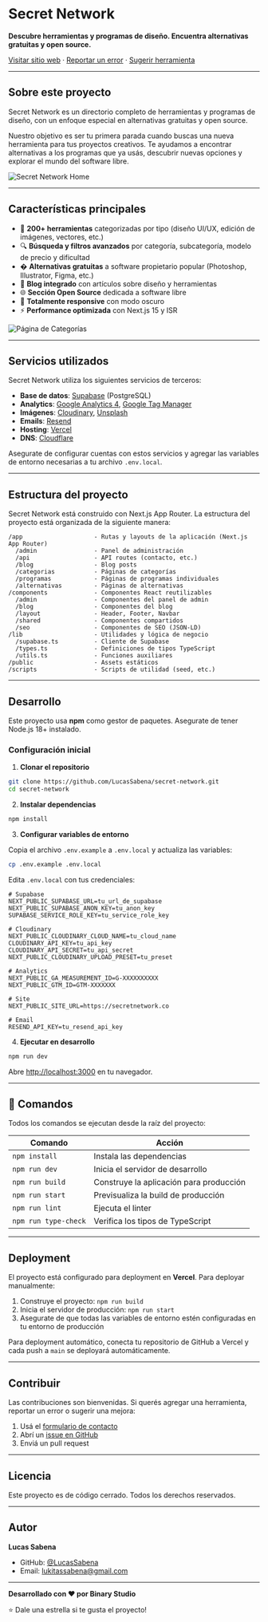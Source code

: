 # Secret Network

**Descubre herramientas y programas de diseño. Encuentra alternativas gratuitas y open source.**

[Visitar sitio web](https://secretnetwork.co) · [Reportar un error](https://secretnetwork.co/contacto) · [Sugerir herramienta](https://secretnetwork.co/contacto)

---

## Sobre este proyecto

Secret Network es un directorio completo de herramientas y programas de diseño, con un enfoque especial en alternativas gratuitas y open source.

Nuestro objetivo es ser tu primera parada cuando buscas una nueva herramienta para tus proyectos creativos. Te ayudamos a encontrar alternativas a los programas que ya usás, descubrir nuevas opciones y explorar el mundo del software libre.

![Secret Network Home](.github/images/home.png)

---

## Características principales

- 🎨 **200+ herramientas** categorizadas por tipo (diseño UI/UX, edición de imágenes, vectores, etc.)
- 🔍 **Búsqueda y filtros avanzados** por categoría, subcategoría, modelo de precio y dificultad
- �  **Alternativas gratuitas** a software propietario popular (Photoshop, Illustrator, Figma, etc.)
- 📝 **Blog integrado** con artículos sobre diseño y herramientas
- 🌐 **Sección Open Source** dedicada a software libre
- 📱 **Totalmente responsive** con modo oscuro
- ⚡ **Performance optimizada** con Next.js 15 y ISR

![Página de Categorías](.github/images/categorias.png)

---

## Servicios utilizados

Secret Network utiliza los siguientes servicios de terceros:

- **Base de datos**: [Supabase](https://supabase.com) (PostgreSQL)
- **Analytics**: [Google Analytics 4](https://analytics.google.com), [Google Tag Manager](https://tagmanager.google.com)
- **Imágenes**: [Cloudinary](https://cloudinary.com), [Unsplash](https://unsplash.com)
- **Emails**: [Resend](https://resend.com)
- **Hosting**: [Vercel](https://vercel.com)
- **DNS**: [Cloudflare](https://cloudflare.com)

Asegurate de configurar cuentas con estos servicios y agregar las variables de entorno necesarias a tu archivo `.env.local`.

---

## Estructura del proyecto

Secret Network está construido con Next.js App Router. La estructura del proyecto está organizada de la siguiente manera:

```
/app                    - Rutas y layouts de la aplicación (Next.js App Router)
  /admin                - Panel de administración
  /api                  - API routes (contacto, etc.)
  /blog                 - Blog posts
  /categorias           - Páginas de categorías
  /programas            - Páginas de programas individuales
  /alternativas         - Páginas de alternativas
/components             - Componentes React reutilizables
  /admin                - Componentes del panel de admin
  /blog                 - Componentes del blog
  /layout               - Header, Footer, Navbar
  /shared               - Componentes compartidos
  /seo                  - Componentes de SEO (JSON-LD)
/lib                    - Utilidades y lógica de negocio
  /supabase.ts          - Cliente de Supabase
  /types.ts             - Definiciones de tipos TypeScript
  /utils.ts             - Funciones auxiliares
/public                 - Assets estáticos
/scripts                - Scripts de utilidad (seed, etc.)
```

---

## Desarrollo

Este proyecto usa **npm** como gestor de paquetes. Asegurate de tener Node.js 18+ instalado.

### Configuración inicial

1. **Clonar el repositorio**

```bash
git clone https://github.com/LucasSabena/secret-network.git
cd secret-network
```

2. **Instalar dependencias**

```bash
npm install
```

3. **Configurar variables de entorno**

Copia el archivo `.env.example` a `.env.local` y actualiza las variables:

```bash
cp .env.example .env.local
```

Edita `.env.local` con tus credenciales:

```env
# Supabase
NEXT_PUBLIC_SUPABASE_URL=tu_url_de_supabase
NEXT_PUBLIC_SUPABASE_ANON_KEY=tu_anon_key
SUPABASE_SERVICE_ROLE_KEY=tu_service_role_key

# Cloudinary
NEXT_PUBLIC_CLOUDINARY_CLOUD_NAME=tu_cloud_name
CLOUDINARY_API_KEY=tu_api_key
CLOUDINARY_API_SECRET=tu_api_secret
NEXT_PUBLIC_CLOUDINARY_UPLOAD_PRESET=tu_preset

# Analytics
NEXT_PUBLIC_GA_MEASUREMENT_ID=G-XXXXXXXXXX
NEXT_PUBLIC_GTM_ID=GTM-XXXXXXX

# Site
NEXT_PUBLIC_SITE_URL=https://secretnetwork.co

# Email
RESEND_API_KEY=tu_resend_api_key
```

4. **Ejecutar en desarrollo**

```bash
npm run dev
```

Abre [http://localhost:3000](http://localhost:3000) en tu navegador.

---

## 🧞 Comandos

Todos los comandos se ejecutan desde la raíz del proyecto:

| Comando              | Acción                                      |
| -------------------- | ------------------------------------------- |
| `npm install`        | Instala las dependencias                    |
| `npm run dev`        | Inicia el servidor de desarrollo           |
| `npm run build`      | Construye la aplicación para producción    |
| `npm run start`      | Previsualiza la build de producción        |
| `npm run lint`       | Ejecuta el linter                           |
| `npm run type-check` | Verifica los tipos de TypeScript            |

---

## Deployment

El proyecto está configurado para deployment en **Vercel**. Para deployar manualmente:

1. Construye el proyecto: `npm run build`
2. Inicia el servidor de producción: `npm run start`
3. Asegurate de que todas las variables de entorno estén configuradas en tu entorno de producción

Para deployment automático, conecta tu repositorio de GitHub a Vercel y cada push a `main` se deployará automáticamente.

---

## Contribuir

Las contribuciones son bienvenidas. Si querés agregar una herramienta, reportar un error o sugerir una mejora:

1. Usá el [formulario de contacto](https://secretnetwork.co/contacto)
2. Abrí un [issue en GitHub](https://github.com/LucasSabena/secret-network/issues)
3. Enviá un pull request

---

## Licencia

Este proyecto es de código cerrado. Todos los derechos reservados.

---

## Autor

**Lucas Sabena**

- GitHub: [@LucasSabena](https://github.com/LucasSabena)
- Email: lukitassabena@gmail.com

---

**Desarrollado con ❤️ por Binary Studio**

⭐ Dale una estrella si te gusta el proyecto!
